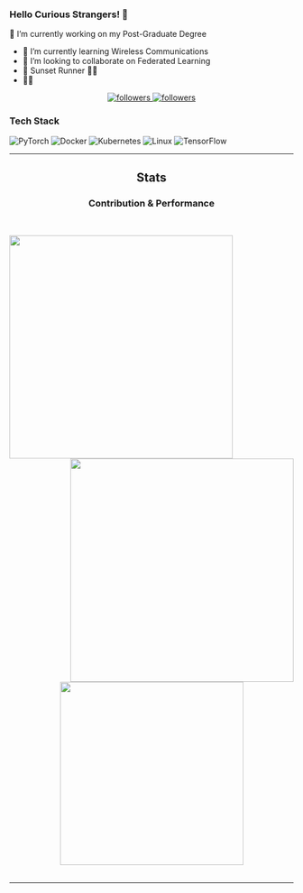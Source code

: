 ### Hello Curious Strangers! 👋
🔭 I’m currently working on my Post-Graduate Degree
- 🌱 I’m currently learning Wireless Communications
- 👯 I’m looking to collaborate on Federated Learning
- 🌆 Sunset Runner 🏃‍♂️
- 🔺🔵


<!-- Badged -->
<p align="center">
	<!-- Visitor -->
  <!--<a href="https://visitorbadge.io/status?path=https%3A%2F%2Fgithub.com%2Ftvy14%2F"><img src="https://api.visitorbadge.io/api/visitors?path=https%3A%2F%2Fgithub.com%2Ftvy14%2F&countColor=%23263759" /></a>
		<img src="https://api.visitorbadge.io/api/visitors?path=https%3A%2F%2Fgithub.com%2Ftvy14%2F&countColor=%23263759">
	<a>-->
	<!-- Twitter Stats -->
	<a href="https://twitter.com/t105add4_13">
		<img 
			alt="followers" 
			title="Follow me on Twitter" 
			src="https://img.shields.io/twitter/follow/t105add4_13?color=55960c&labelColor=488207&label=Follow&logo=twitter&logoColor=white&style=for-the-badge"/>
	</a>
	<!-- Github Stats -->
	<a href="https://github.com/tvy14">
		<img 
			alt="followers" 
			title="Follow me on Github" 
			src="https://img.shields.io/github/followers/tvy14?color=236ad3&labelColor=1155ba&style=for-the-badge&logo=github&label=Follow"/>
	</a>
</p>


### Tech Stack
![PyTorch](https://img.shields.io/badge/-PyTorch-000?&logo=PyTorch)
![Docker](https://img.shields.io/badge/-Docker-000?&logo=Docker)
![Kubernetes](https://img.shields.io/badge/-Kubernetes-000?&logo=Kubernetes)
![Linux](https://img.shields.io/badge/-Linux-000?&logo=Linux)
![TensorFlow](https://img.shields.io/badge/-TensorFlow-000?&logo=TensorFlow)




<hr>

<!-- Stats -->
<h2 align="center">Stats</h2>
<h3 align="center">Contribution & Performance</h3>
<br> 
<p align=center>
  <div align=center>
    <a href="https://github.com/tvy14/github-readme-streak-stats" title="Go to Source">
      <img align="left" width=396 src="https://github-readme-streak-stats.herokuapp.com/?user=tvy14&theme=ayu-mirage&border=61dafb&hide_border=true" alt="" />
    </a>
    <a href="https://github.com/tvy14/github-readme-stats" title="Go to Source">
      <img align="right" width=396 src="https://github-readme-stats.vercel.app/api?username=tvy14&show_icons=true&theme=react&border_color=61dafb&hide_border=true" />
    </a>
  </div>
  <br><br><br><br><br><br><br><br><br>
  <div align=center>
    <a href="https://github.com/tvy14/github-readme-stats">
      <img width=325 align="center" src="https://github-readme-stats.vercel.app/api/top-langs/?username=tvy14&hide=c%23,powershell,Mathematica,Ruby,Objective-C,Objective-C%2b%2b,Cuda&title_color=61dafb&text_color=ffffff&icon_color=61dafb&bg_color=20232a&langs_count=8&layout=compact&border_color=61dafb&hide_border=true" />
    </a>
  </div>
  <br>
</p>

<hr>

<!--
**tvy14/tvy14** is a ✨ _special_ ✨ repository because its `README.md` (this file) appears on your GitHub profile.

Here are some ideas to get you started:

- 🔭 I’m currently working on my Post-Graduate Degree
- 🌱 I’m currently learning Wireless Communications
- 👯 I’m looking to collaborate on Federated Learning
- 🤔 I’m looking for help with ...
- 💬 Ask me about ...
- 📫 How to reach me: ...
- 😄 Pronouns: ...
- ⚡ Fun fact: ...

### Languages

![Python](https://img.shields.io/badge/-Python-000?&logo=Python)
![JavaScript](https://img.shields.io/badge/-JavaScript-000?&logo=JavaScript)
![C](https://img.shields.io/badge/-C-000?&logo=C)
![Java](https://img.shields.io/badge/-Java-000?&logo=Java&logoColor=007396)
![TypeScript](https://img.shields.io/badge/-TypeScript-000?&logo=TypeScript)
![C++](https://img.shields.io/badge/-C++-000?&logo=c%2b%2b&logoColor=00599C)
![SQL](https://img.shields.io/badge/-SQL-000?&logo=MySQL)
![Swift](https://img.shields.io/badge/-Swift-000?&logo=Swift)

### Technologies

![AWS](https://img.shields.io/badge/-AWS-000?&logo=Amazon-AWS&logoColor=F90)
![Docker](https://img.shields.io/badge/-Docker-000?&logo=Docker)
![Kubernetes](https://img.shields.io/badge/-Kubernetes-000?&logo=Kubernetes)
![Linux](https://img.shields.io/badge/-Linux-000?&logo=Linux)
![Node.js](https://img.shields.io/badge/-Node.js-000?&logo=node.js)
![PyTorch](https://img.shields.io/badge/-PyTorch-000?&logo=PyTorch)
![React](https://img.shields.io/badge/-React-000?&logo=React)
![Redis](https://img.shields.io/badge/-Redis-000?&logo=Redis)
![Spring](https://img.shields.io/badge/-Spring-000?&logo=Spring)
![TensorFlow](https://img.shields.io/badge/-TensorFlow-000?&logo=TensorFlow)

### Full Stack Projects

[![](https://img.shields.io/badge/-🧬%20My%20Website-000)](https://github.com/user/v2)
[![](https://img.shields.io/badge/-🦠%20COVID‑19%20Dashboard-000)](https://github.com/username/COVID-19-Dashboard)
[![](https://img.shields.io/badge/-📝%20Summarizer-000)](https://github.com/username/Summarizer)
[![](https://img.shields.io/badge/-🔬%20Overwatch-000)](https://github.com/username/overwatch)
[![](https://img.shields.io/badge/-🛰%20KubeSat-000)](https://github.com/username/kubesat)
[![](https://img.shields.io/badge/-🔊%20Voice%20Poker-000)](https://github.com/username/Poker)
[![](https://img.shields.io/badge/-🗺%20PokémonGo%20Map-000)](https://github.com/username/PokemonGo-Map)

### Cybersecurity Projects

[![](https://img.shields.io/badge/-🩸%20Heartbleed-000)](https://github.com/username/Heartbleed)
[![](https://img.shields.io/badge/-🌊%20SYN%20Flood-000)](https://github.com/username/SYN-Flood)
[![](https://img.shields.io/badge/-🗂%20Packet%20Sniffing%20%26%20Spoofing-000)](https://github.com/username/Packet-Sniffing-and-Spoofing)
[![](https://img.shields.io/badge/-💉%20SQL%20Injection-000)](https://github.com/username/SQL-Injection)
[![](https://img.shields.io/badge/-🛡%20Spectre%20%26%20Meltdown-000)](https://github.com/username/Meltdown-Spectre)
[![](https://img.shields.io/badge/-🌐%20Network%20Tools-000)](https://github.com/username/Network-Tools)

